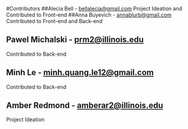 #Contributors
##Alecia Bell - bellalecia@gmail.com
 Project Ideation and Contributed to Front-end
##Anna Buyevich - annablurb@gmail.com
Contributed to Front-end and Back-end
## Pawel Michalski - prm2@illinois.edu
 Contributed to Back-end
## Minh Le - minh.quang.le12@gmail.com
Contributed to Back-end
## Amber Redmond - amberar2@illinois.edu
Project Ideation
